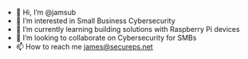 - 👋 Hi, I’m @jamsub
- 👀 I’m interested in Small Business Cybersecurity
- 🌱 I’m currently learning building solutions with Raspberry Pi devices
- 💞️ I’m looking to collaborate on Cybersecurity for SMBs 
- 📫 How to reach me james@secureps.net

<!---
jamsub/jamsub is a ✨ special ✨ repository because its `README.md` (this file) appears on your GitHub profile.
You can click the Preview link to take a look at your changes.
--->
